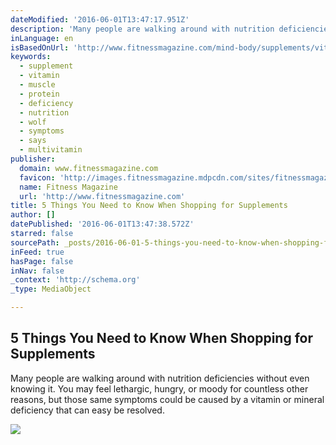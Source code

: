 ```yaml
---
dateModified: '2016-06-01T13:47:17.951Z'
description: 'Many people are walking around with nutrition deficiencies without even knowing it. You may feel lethargic, hungry, or moody for countless other reasons, but those same symptoms could be caused by a vitamin or mineral deficiency that can easy be resolved.'
inLanguage: en
isBasedOnUrl: 'http://www.fitnessmagazine.com/mind-body/supplements/vitamin/shopping-for-a-supplement/'
keywords:
  - supplement
  - vitamin
  - muscle
  - protein
  - deficiency
  - nutrition
  - wolf
  - symptoms
  - says
  - multivitamin
publisher:
  domain: www.fitnessmagazine.com
  favicon: 'http://images.fitnessmagazine.mdpcdn.com/sites/fitnessmagazine.com/files/favicon.ico'
  name: Fitness Magazine
  url: 'http://www.fitnessmagazine.com'
title: 5 Things You Need to Know When Shopping for Supplements
author: []
datePublished: '2016-06-01T13:47:38.572Z'
starred: false
sourcePath: _posts/2016-06-01-5-things-you-need-to-know-when-shopping-for-supplements.md
inFeed: true
hasPage: false
inNav: false
_context: 'http://schema.org'
_type: MediaObject

---
```

<article style=""><h1>5 Things You Need to Know When Shopping for Supplements</h1><p>Many people are walking around with nutrition deficiencies without even knowing it. You may feel lethargic, hungry, or moody for countless other reasons, but those same symptoms could be caused by a vitamin or mineral deficiency that can easy be resolved.</p><img src="http://images.fitnessmagazine.mdpcdn.com/sites/fitnessmagazine.com/files/1200_supplement-bottles.jpg" /></article>